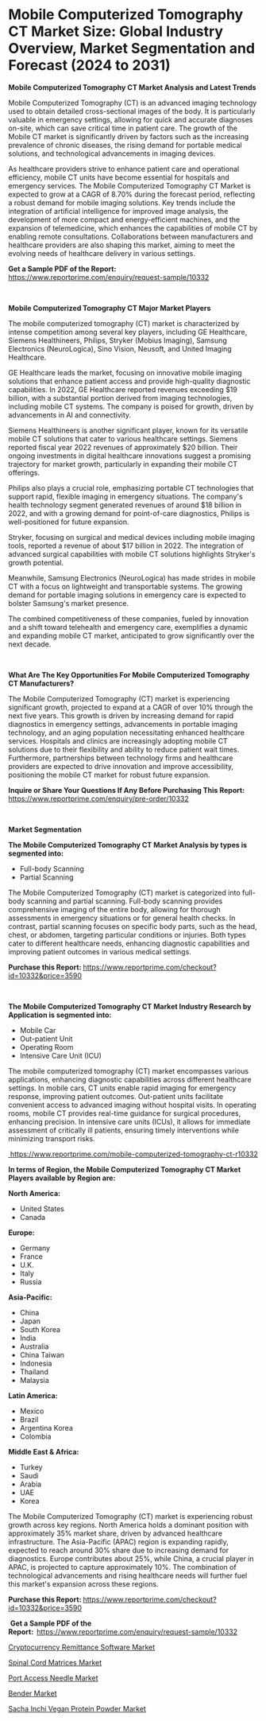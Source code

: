 <p><h1>Mobile Computerized Tomography CT Market Size: Global Industry Overview, Market Segmentation and Forecast (2024 to 2031)</h1></p><p><strong>Mobile Computerized Tomography CT Market Analysis and Latest Trends</strong></p>
<p><p>Mobile Computerized Tomography (CT) is an advanced imaging technology used to obtain detailed cross-sectional images of the body. It is particularly valuable in emergency settings, allowing for quick and accurate diagnoses on-site, which can save critical time in patient care. The growth of the Mobile CT market is significantly driven by factors such as the increasing prevalence of chronic diseases, the rising demand for portable medical solutions, and technological advancements in imaging devices.</p><p>As healthcare providers strive to enhance patient care and operational efficiency, mobile CT units have become essential for hospitals and emergency services. The Mobile Computerized Tomography CT Market is expected to grow at a CAGR of 8.70% during the forecast period, reflecting a robust demand for mobile imaging solutions. Key trends include the integration of artificial intelligence for improved image analysis, the development of more compact and energy-efficient machines, and the expansion of telemedicine, which enhances the capabilities of mobile CT by enabling remote consultations. Collaborations between manufacturers and healthcare providers are also shaping this market, aiming to meet the evolving needs of healthcare delivery in various settings.</p></p>
<p><strong>Get a Sample PDF of the Report:&nbsp;</strong> <a href="https://www.reportprime.com/enquiry/request-sample/10332">https://www.reportprime.com/enquiry/request-sample/10332</a></p>
<p>&nbsp;</p>
<p><strong>Mobile Computerized Tomography CT Major Market Players</strong></p>
<p><p>The mobile computerized tomography (CT) market is characterized by intense competition among several key players, including GE Healthcare, Siemens Healthineers, Philips, Stryker (Mobius Imaging), Samsung Electronics (NeuroLogica), Sino Vision, Neusoft, and United Imaging Healthcare. </p><p>GE Healthcare leads the market, focusing on innovative mobile imaging solutions that enhance patient access and provide high-quality diagnostic capabilities. In 2022, GE Healthcare reported revenues exceeding $19 billion, with a substantial portion derived from imaging technologies, including mobile CT systems. The company is poised for growth, driven by advancements in AI and connectivity.</p><p>Siemens Healthineers is another significant player, known for its versatile mobile CT solutions that cater to various healthcare settings. Siemens reported fiscal year 2022 revenues of approximately $20 billion. Their ongoing investments in digital healthcare innovations suggest a promising trajectory for market growth, particularly in expanding their mobile CT offerings.</p><p>Philips also plays a crucial role, emphasizing portable CT technologies that support rapid, flexible imaging in emergency situations. The company's health technology segment generated revenues of around $18 billion in 2022, and with a growing demand for point-of-care diagnostics, Philips is well-positioned for future expansion.</p><p>Stryker, focusing on surgical and medical devices including mobile imaging tools, reported a revenue of about $17 billion in 2022. The integration of advanced surgical capabilities with mobile CT solutions highlights Stryker's growth potential.</p><p>Meanwhile, Samsung Electronics (NeuroLogica) has made strides in mobile CT with a focus on lightweight and transportable systems. The growing demand for portable imaging solutions in emergency care is expected to bolster Samsung's market presence.</p><p>The combined competitiveness of these companies, fueled by innovation and a shift toward telehealth and emergency care, exemplifies a dynamic and expanding mobile CT market, anticipated to grow significantly over the next decade.</p></p>
<p>&nbsp;</p>
<p><strong>What Are The Key Opportunities For Mobile Computerized Tomography CT Manufacturers?</strong></p>
<p><p>The Mobile Computerized Tomography (CT) market is experiencing significant growth, projected to expand at a CAGR of over 10% through the next five years. This growth is driven by increasing demand for rapid diagnostics in emergency settings, advancements in portable imaging technology, and an aging population necessitating enhanced healthcare services. Hospitals and clinics are increasingly adopting mobile CT solutions due to their flexibility and ability to reduce patient wait times. Furthermore, partnerships between technology firms and healthcare providers are expected to drive innovation and improve accessibility, positioning the mobile CT market for robust future expansion.</p></p>
<p><strong>Inquire or Share Your Questions If Any Before Purchasing This Report:</strong> <a href="https://www.reportprime.com/enquiry/pre-order/10332">https://www.reportprime.com/enquiry/pre-order/10332</a></p>
<p>&nbsp;</p>
<p><strong>Market Segmentation</strong></p>
<p><strong>The Mobile Computerized Tomography CT Market Analysis by types is segmented into:</strong></p>
<p><ul><li>Full-body Scanning</li><li>Partial Scanning</li></ul></p>
<p><p>The Mobile Computerized Tomography (CT) market is categorized into full-body scanning and partial scanning. Full-body scanning provides comprehensive imaging of the entire body, allowing for thorough assessments in emergency situations or for general health checks. In contrast, partial scanning focuses on specific body parts, such as the head, chest, or abdomen, targeting particular conditions or injuries. Both types cater to different healthcare needs, enhancing diagnostic capabilities and improving patient outcomes in various medical settings.</p></p>
<p><strong>Purchase this Report:&nbsp;</strong><a href="https://www.reportprime.com/checkout?id=10332&price=3590">https://www.reportprime.com/checkout?id=10332&price=3590</a></p>
<p>&nbsp;</p>
<p><strong>The Mobile Computerized Tomography CT Market Industry Research by Application is segmented into:</strong></p>
<p><ul><li>Mobile Car</li><li>Out-patient Unit</li><li>Operating Room</li><li>Intensive Care Unit (ICU)</li></ul></p>
<p><p>The mobile computerized tomography (CT) market encompasses various applications, enhancing diagnostic capabilities across different healthcare settings. In mobile cars, CT units enable rapid imaging for emergency response, improving patient outcomes. Out-patient units facilitate convenient access to advanced imaging without hospital visits. In operating rooms, mobile CT provides real-time guidance for surgical procedures, enhancing precision. In intensive care units (ICUs), it allows for immediate assessment of critically ill patients, ensuring timely interventions while minimizing transport risks.</p></p>
<p><a href="https://www.reportprime.com/mobile-computerized-tomography-ct-r10332">&nbsp;https://www.reportprime.com/mobile-computerized-tomography-ct-r10332</a></p>
<p><strong>In terms of Region, the Mobile Computerized Tomography CT Market Players available by Region are:</strong></p>
<p>
    <p> <strong> North America: </strong>
        <ul>
            <li>United States</li>
            <li>Canada</li>
        </ul>
        </p> 
    <p> <strong> Europe: </strong>
        <ul>
            <li>Germany</li>
            <li>France</li>
            <li>U.K.</li>
            <li>Italy</li>
            <li>Russia</li>
        </ul>
        </p> 
    <p> <strong> Asia-Pacific: </strong>
        <ul>
            <li>China</li>
            <li>Japan</li>
            <li>South Korea</li>
            <li>India</li>
            <li>Australia</li>
            <li>China Taiwan</li>
            <li>Indonesia</li>
            <li>Thailand</li>
            <li>Malaysia</li>
        </ul>
        </p> 
    <p> <strong> Latin America: </strong>
        <ul>
            <li>Mexico</li>
            <li>Brazil</li>
            <li>Argentina Korea</li>
            <li>Colombia</li>
        </ul>
        </p> 
    <p> <strong> Middle East & Africa: </strong>
        <ul>
            <li>Turkey</li>
            <li>Saudi</li>
            <li>Arabia</li>
            <li>UAE</li>
            <li>Korea</li>
        </ul>
    </p>
    </p>
<p><p>The Mobile Computerized Tomography (CT) market is experiencing robust growth across key regions. North America holds a dominant position with approximately 35% market share, driven by advanced healthcare infrastructure. The Asia-Pacific (APAC) region is expanding rapidly, expected to reach around 30% share due to increasing demand for diagnostics. Europe contributes about 25%, while China, a crucial player in APAC, is projected to capture approximately 10%. The combination of technological advancements and rising healthcare needs will further fuel this market's expansion across these regions.</p></p>
<p><strong>Purchase this Report: </strong><a href="https://www.reportprime.com/checkout?id=10332&price=3590">https://www.reportprime.com/checkout?id=10332&price=3590</a></p>
<p>&nbsp;<strong>Get a Sample PDF of the Report:&nbsp;&nbsp;</strong><a href="https://www.reportprime.com/enquiry/request-sample/10332">https://www.reportprime.com/enquiry/request-sample/10332</a></p>
<p><strong></strong></p>
<p><p><a href="https://issuu.com/reportprime-2/docs/cryptocurrency-remittance-software-_a54f0886c61550">Cryptocurrency Remittance Software Market</a></p><p><a href="https://issuu.com/reportprime-2/docs/spinal-cord-matrices-market-size-20_1594945e8ce539">Spinal Cord Matrices Market</a></p><p><a href="https://github.com/AnnDiaz698/Market-Research-Report-List-1/blob/main/port-access-needle-market.md">Port Access Needle Market</a></p><p><a href="https://www.linkedin.com/pulse/bender-market-forecasts-trends-impact-analysis-2024-2031-gqcsf?trackingId=k13xsbfDTI2VJTMpCKGwvw%3D%3D">Bender Market</a></p><p><a href="https://medium.com/@garyshaw626/the-global-sacha-inchi-vegan-protein-powder-market-identifies-drivers-restraints-opportunities-669e843ceaa8">Sacha Inchi Vegan Protein Powder Market</a></p></p>